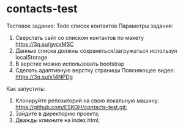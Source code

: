 # contacts-test

Тестовое задание: Todo список контактов
Параметры задания:
1. Сверстать сайт со списком контактов по макету
https://3q.su/gvcxMSC
2. Данные списка должны сохраняться/загружаться используя
localStorage
3. В верстке можно использовать bootstrap
4. Сделать адаптивную верстку страницы
Поясняющее видео: https://3q.su/x14NPDg


Как запустить:

1. Клонируйте репозиторий на свою локальную машину: https://github.com/ESKGH/contacts-test.git;
2. Зайдите в директорию проекта;
3. Дважды кликните на index.html;

